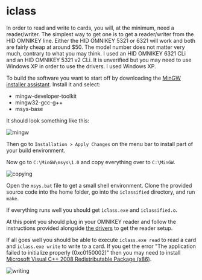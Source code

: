 # iclass

In order to read and write to cards, you will, at the minimum, need a reader/writer. The simplest way to get one is to get a reader/writer from the HID OMNIKEY line. Either the HID OMNIKEY 5321 or 6321 will work and both are fairly cheap at around $50. The model number does not matter very much, contrary to what you may think. I used an HID OMNIKEY 6321 CLi and an HID OMNIKEY 5321 v2 CLi. It is unverified but you may need to use Windows XP in order to use the drivers. I used Windows XP. 

To build the software you want to start off by downloading the [MinGW installer assistant](https://sourceforge.net/projects/mingw/files/Installer/mingw-get-setup.exe/download). Install it and select:

* mingw-developer-toolkit
* mingw32-gcc-g++
* msys-base

It should look something like this:

![mingw](https://cloud.githubusercontent.com/assets/166333/15988849/91724b5c-302d-11e6-994c-33d24211e87e.png)

Then go to `Installation > Apply Changes` on the menu bar to install part of your build environment. 

Now go to `C:\MinGW\msys\1.0` and copy everything over to `C:\MinGW`. 

![copying](https://cloud.githubusercontent.com/assets/166333/15988850/98ea89a8-302d-11e6-9620-c5b45406ff87.png)

Open the `msys.bat` file to get a small shell environment. Clone the provided source code into the home folder, go into the `iclassified` directory, and run `make`.

If everything runs well you should get `iclass.exe` and `iclassified.o`.

At this point you should plug in your OMNIKEY reader and follow the instructions provided alongside [the drivers](http://www.proxmark.org/files/Various%20Hardware/OMNIKEY%205x21/OMNIKESY5x21_V1_2_0_14.exe) to get the reader setup. 

If all goes well you should be able to execute `iclass.exe read` to read a card and `iclass.exe write` to write to a card. If you get the error "The application failed to initialize properly (0xc0150002)" then you may need to install [Microsoft Visual C++ 2008 Redistributable Package (x86)](https://www.microsoft.com/en-au/download/details.aspx?id=29).

![writing](https://cloud.githubusercontent.com/assets/166333/15988852/a08fa5d0-302d-11e6-99c5-3b80d4a7d195.png)

